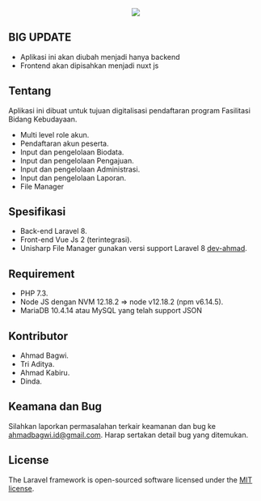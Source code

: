 <p align="center"><a href="https://kebudayaan.kemdikbud.go.id" target="_blank"><img src="http://fbk.kemdikbud.go.id/storage/files/logo_kemdikbud.png" width="auto"></a></p>

## BIG UPDATE
- Aplikasi ini akan diubah menjadi hanya backend
- Frontend akan dipisahkan menjadi nuxt js

## Tentang

Aplikasi ini dibuat untuk tujuan digitalisasi pendaftaran program Fasilitasi Bidang Kebudayaan.

- Multi level role akun.
- Pendaftaran akun peserta.
- Input dan pengelolaan Biodata.
- Input dan pengelolaan Pengajuan.
- Input dan pengelolaan Administrasi.
- Input dan pengelolaan Laporan.
- File Manager


## Spesifikasi

- Back-end Laravel 8.
- Front-end Vue Js 2 (terintegrasi).
- Unisharp File Manager gunakan versi support Laravel 8 [dev-ahmad](https://github.com/ahmadbagwi/laravel-filemanager/tree/ahmadbagwi).

## Requirement

- PHP 7.3.
- Node JS dengan NVM 12.18.2 => node v12.18.2 (npm v6.14.5).
- MariaDB 10.4.14 atau MySQL yang telah support JSON

## Kontributor

- Ahmad Bagwi.
- Tri Aditya.
- Ahmad Kabiru.
- Dinda.

## Keamana dan Bug

Silahkan laporkan permasalahan terkair keamanan dan bug ke [ahmadbagwi.id@gmail.com](mailto:ahmadbagwi.id@gmail.com). Harap sertakan detail bug yang ditemukan.

## License

The Laravel framework is open-sourced software licensed under the [MIT license](https://opensource.org/licenses/MIT).
